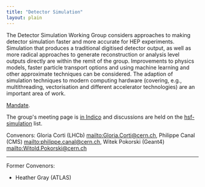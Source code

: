```yaml
---
title: "Detector Simulation"
layout: plain
---
```


The Detector Simulation Working Group considers approaches to making
detector simulation faster and more accurate for HEP experiments.
Simulation that produces a traditional digitised detector output, as
well as more radical approaches to generate reconstruction or analysis
level outputs directly are within the remit of the group. Improvements
to physics models, faster particle transport options and using machine
learning and other approximate techniques can be considered. The
adaption of simulation techniques to modern computing hardware
(covering, e.g., multithreading, vectorisation and different accelerator
technologies) are an important area of work.

[Mandate](/organization/working-group-mandates.html).

The group's meeting page is [in Indico](https://indico.cern.ch/category/10916/) and
discussions are held on the [hsf-simulation](https://groups.google.com/forum/#%21forum/hsf-simulation) list.

Convenors: Gloria Corti (LHCb) <mailto:Gloria.Corti@cern.ch>, Philippe Canal (CMS) <mailto:philippe.canal@cern.ch>, Witek Pokorski (Geant4) <mailto:Witold.Pokorski@cern.ch>

---

Former Convenors:
- Heather Gray (ATLAS)
